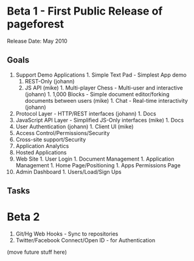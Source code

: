 # Beta 1 - First Public Release of pageforest #

Release Date: May 2010

## Goals ##

  1. Support Demo Applications
    1. Simple Text Pad - Simplest App demo
      1. REST-Only (johann)
      1. JS API (mike)
    1. Multi-player Chess - Multi-user and interactive (johann)
    1. 1,000 Blocks - Simple document editor/forking documents between users (mike)
    1. Chat - Real-time interactivity (johann)
  1. Protocol Layer - HTTP/REST interfaces (johann)
    1. Docs
  1. JavaScript API Layer - Simplified JS-Only interfaces (mike)
    1. Docs
  1. User Authentication (johann)
    1. Client UI (mike)
  1. Access Control/Permissions/Security
  1. Cross-site support/Security
  1. Application Analytics
  1. Hosted Applications
  1. Web Site
    1. User Login
    1. Document Management
    1. Application Management
    1. Home Page/Positioning
    1. Apps Permissions Page
  1. Admin Dashboard
    1. Users/Load/Sign Ups

## Tasks ##




# Beta 2 #

  1. Git/Hg Web Hooks - Sync to repositories
  1. Twitter/Facebook Connect/Open ID - for Authentication

(move future stuff here)